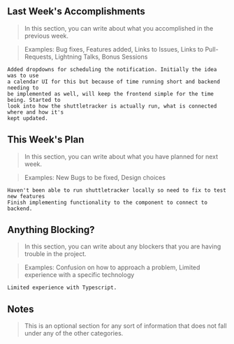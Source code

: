 ## Last Week's Accomplishments

> In this section, you can write about what you accomplished in the previous week.

> Examples:
> Bug fixes, Features added, Links to Issues, Links to Pull-Requests, Lightning Talks, Bonus Sessions
	
	Added dropdowns for scheduling the notification. Initially the idea was to use
	a calendar UI for this but because of time running short and backend needing to
	be implemented as well, will keep the frontend simple for the time being. Started to
	look into how the shuttletracker is actually run, what is connected where and how it's
	kept updated.
	
## This Week's Plan

> In this section, you can write about what you have planned for next week.

> Examples: New Bugs to be fixed, Design choices
	
	Haven't been able to run shuttletracker locally so need to fix to test new features
	Finish implementing functionality to the component to connect to backend.
	

## Anything Blocking?

> In this section, you can write about any blockers that you are having trouble in the project.

> Examples: Confusion on how to approach a problem, Limited experience with a specific technology
	
	Limited experience with Typescript. 		

## Notes

> This is an optional section for any sort of information that does not fall under any of the other categories.
